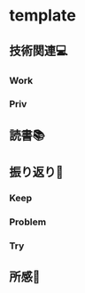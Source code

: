 # template
## 技術関連:computer:
### Work
### Priv

## 読書:books:

## 振り返り:eyes:
### Keep
### Problem
### Try
## 所感:clap:
